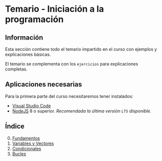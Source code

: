 # Temario - Iniciación a la programación 

## Información

Esta sección contiene todo el temario impartido en el curso con ejemplos y explicaciones básicas.

El temario se complementa con los `ejercicios` para explicaciones completas.

## Aplicaciones necesarias

Para la primera parte del curso necesitaremos tener instalados:
- [Visual Studio Code](https://code.visualstudio.com/)
- [NodeJS](https://nodejs.org/es/) 8 o superior. *Recomendada la última versión `LTS` disponible.*

## Índice

0. [Fundamentos](0-Fundamentos/)
1. [Variables y Vectores](1-Variables-Vectores/)
2. [Condicionales](2-Condicionales/)
3. [Bucles](3-Bucles/)

